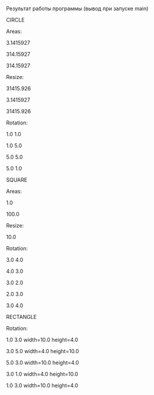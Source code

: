 Результат работы программы (вывод при запуске main)

CIRCLE

Areas:

3.1415927

314.15927

314.15927


Resize:

31415.926

3.1415927

31415.926


Rotation:

1.0 1.0

1.0 5.0

5.0 5.0

5.0 1.0


SQUARE

Areas:

1.0

100.0


Resize:

10.0

Rotation:

3.0 4.0

4.0 3.0

3.0 2.0

2.0 3.0

3.0 4.0


RECTANGLE

Rotation:

1.0 3.0 width=10.0 height=4.0

3.0 5.0 width=4.0 height=10.0

5.0 3.0 width=10.0 height=4.0

3.0 1.0 width=4.0 height=10.0

1.0 3.0 width=10.0 height=4.0
